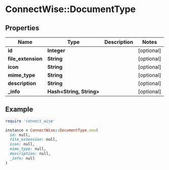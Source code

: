 # ConnectWise::DocumentType

## Properties

| Name | Type | Description | Notes |
| ---- | ---- | ----------- | ----- |
| **id** | **Integer** |  | [optional] |
| **file_extension** | **String** |  | [optional] |
| **icon** | **String** |  | [optional] |
| **mime_type** | **String** |  | [optional] |
| **description** | **String** |  | [optional] |
| **_info** | **Hash&lt;String, String&gt;** |  | [optional] |

## Example

```ruby
require 'connect_wise'

instance = ConnectWise::DocumentType.new(
  id: null,
  file_extension: null,
  icon: null,
  mime_type: null,
  description: null,
  _info: null
)
```

